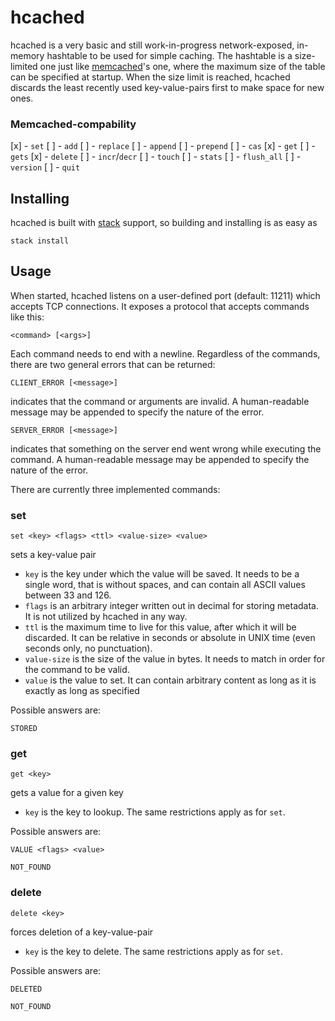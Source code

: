 hcached
=======

hcached is a very basic and still work-in-progress network-exposed, in-memory
hashtable to be used for simple caching. The hashtable is a size-limited one
just like [memcached](http://www.memcached.org/)'s one, where the maximum size
of the table can be specified at startup. When the size limit is reached,
hcached discards the least recently used key-value-pairs first to make space
for new ones.

### Memcached-compability

[x] - `set`
[ ] - `add`
[ ] - `replace`
[ ] - `append`
[ ] - `prepend`
[ ] - `cas`
[x] - `get`
[ ] - `gets`
[x] - `delete`
[ ] - `incr`/`decr`
[ ] - `touch`
[ ] - `stats`
[ ] - `flush_all`
[ ] - `version`
[ ] - `quit`

Installing
----------

hcached is built with [stack](https://www.stackage.org/) support, so building
and installing is as easy as

```
stack install
```

Usage
-----

When started, hcached listens on a user-defined port (default: 11211) which
accepts TCP connections. It exposes a protocol that accepts commands like this:

    <command> [<args>]

Each command needs to end with a newline. Regardless of the commands, there are
two general errors that can be returned:

    CLIENT_ERROR [<message>]

indicates that the command or arguments are invalid. A human-readable message
may be appended to specify the nature of the error.

    SERVER_ERROR [<message>]

indicates that something on the server end went wrong while executing the
command. A human-readable message may be appended to specify the nature of the
error.

There are currently three implemented commands:

### set

    set <key> <flags> <ttl> <value-size> <value>

sets a key-value pair

- `key` is the key under which the value will be saved. It needs to be a single
  word, that is without spaces, and can contain all ASCII values between 33 and
  126.
- `flags` is an arbitrary integer written out in decimal for storing metadata.
  It is not utilized by hcached in any way.
- `ttl` is the maximum time to live for this value, after which it will be
  discarded. It can be relative in seconds or absolute in UNIX time (even
  seconds only, no punctuation).
- `value-size` is the size of the value in bytes. It needs to match in order
  for the command to be valid.
- `value` is the value to set. It can contain arbitrary content as long as it
  is exactly as long as specified

Possible answers are:

    STORED

### get

    get <key>

gets a value for a given key

- `key` is the key to lookup. The same restrictions apply as for `set`.

Possible answers are:

    VALUE <flags> <value>

    NOT_FOUND

### delete

    delete <key>

forces deletion of a key-value-pair

- `key` is the key to delete. The same restrictions apply as for `set`.

Possible answers are:

    DELETED

    NOT_FOUND

